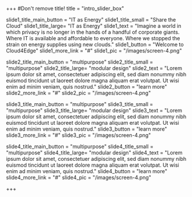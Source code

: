 +++
#Don't remove title!
title = "intro_slider_box"


slide1_title_main_button = "IT as Energy"
slide1_title_small = "Share the Cloud"
slide1_title_large= "IT as Energy"
slide1_text = "Imagine a world in which privacy is no longer in the hands of a handful of corporate giants. Where IT is available and affordable to everyone. Where we stopped the strain on energy supplies using new clouds."
slide1_button = "Welcome to Cloud4Edge"
slide1_more_link = "#"
slide1_pic = "/images/screen-4.png" 


slide2_title_main_button = "multipurpose"
slide2_title_small = "multipurpose"
slide2_title_large= "modular design"
slide2_text = "Lorem ipsum dolor sit amet, consectetuer adipiscing elit, sed diam nonummy nibh euismod tincidunt ut laoreet dolore magna aliquam erat volutpat. Ut wisi enim ad minim veniam, quis nostrud."
slide2_button = "learn more"
slide2_more_link = "#"
slide2_pic = "/images/screen-4.png" 

slide3_title_main_button = "multipurpose"
slide3_title_small = "multipurpose"
slide3_title_large= "modular design"
slide3_text = "Lorem ipsum dolor sit amet, consectetuer adipiscing elit, sed diam nonummy nibh euismod tincidunt ut laoreet dolore magna aliquam erat volutpat. Ut wisi enim ad minim veniam, quis nostrud."
slide3_button = "learn more"
slide3_more_link = "#"
slide3_pic = "/images/screen-4.png" 


slide4_title_main_button = "multipurpose"
slide4_title_small = "multipurpose"
slide4_title_large= "modular design"
slide4_text = "Lorem ipsum dolor sit amet, consectetuer adipiscing elit, sed diam nonummy nibh euismod tincidunt ut laoreet dolore magna aliquam erat volutpat. Ut wisi enim ad minim veniam, quis nostrud."
slide4_button = "learn more"
slide4_more_link = "#"
slide4_pic = "/images/screen-4.png" 


+++